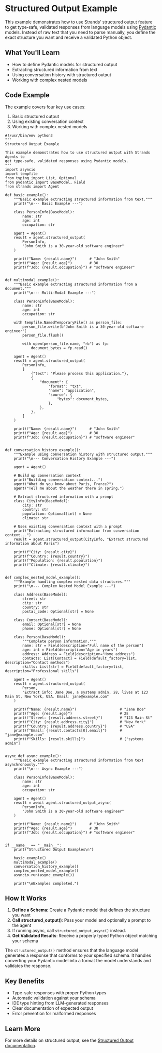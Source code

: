 # Structured Output Example

This example demonstrates how to use Strands' structured output feature to get type-safe, validated responses from language models using [Pydantic](https://docs.pydantic.dev/latest/concepts/models/) models. Instead of raw text that you need to parse manually, you define the exact structure you want and receive a validated Python object.

## What You'll Learn

- How to define Pydantic models for structured output
- Extracting structured information from text
- Using conversation history with structured output
- Working with complex nested models

## Code Example

The example covers four key use cases:

1. Basic structured output
1. Using existing conversation context
1. Working with complex nested models

```
#!/usr/bin/env python3
"""
Structured Output Example

This example demonstrates how to use structured output with Strands Agents to
get type-safe, validated responses using Pydantic models.
"""
import asyncio
import tempfile
from typing import List, Optional
from pydantic import BaseModel, Field
from strands import Agent

def basic_example():
    """Basic example extracting structured information from text."""
    print("\n--- Basic Example ---")

    class PersonInfo(BaseModel):
        name: str
        age: int
        occupation: str

    agent = Agent()
    result = agent.structured_output(
        PersonInfo,
        "John Smith is a 30-year-old software engineer"
    )

    print(f"Name: {result.name}")      # "John Smith"
    print(f"Age: {result.age}")        # 30
    print(f"Job: {result.occupation}") # "software engineer"


def multimodal_example():
    """Basic example extracting structured information from a document."""
    print("\n--- Multi-Modal Example ---")

    class PersonInfo(BaseModel):
        name: str
        age: int
        occupation: str

    with tempfile.NamedTemporaryFile() as person_file:
        person_file.write(b"John Smith is a 30-year old software engineer")
        person_file.flush()

        with open(person_file.name, "rb") as fp:
            document_bytes = fp.read()

    agent = Agent()
    result = agent.structured_output(
        PersonInfo,
        [
            {"text": "Please process this application."},
            {
                "document": {
                    "format": "txt",
                    "name": "application",
                    "source": {
                        "bytes": document_bytes,
                    },
                },
            },
        ]
    )

    print(f"Name: {result.name}")      # "John Smith"
    print(f"Age: {result.age}")        # 30
    print(f"Job: {result.occupation}") # "software engineer"


def conversation_history_example():
    """Example using conversation history with structured output."""
    print("\n--- Conversation History Example ---")

    agent = Agent()

    # Build up conversation context
    print("Building conversation context...")
    agent("What do you know about Paris, France?")
    agent("Tell me about the weather there in spring.")

    # Extract structured information with a prompt
    class CityInfo(BaseModel):
        city: str
        country: str
        population: Optional[int] = None
        climate: str

    # Uses existing conversation context with a prompt
    print("Extracting structured information from conversation context...")
    result = agent.structured_output(CityInfo, "Extract structured information about Paris")

    print(f"City: {result.city}")
    print(f"Country: {result.country}")
    print(f"Population: {result.population}")
    print(f"Climate: {result.climate}")


def complex_nested_model_example():
    """Example handling complex nested data structures."""
    print("\n--- Complex Nested Model Example ---")

    class Address(BaseModel):
        street: str
        city: str
        country: str
        postal_code: Optional[str] = None

    class Contact(BaseModel):
        email: Optional[str] = None
        phone: Optional[str] = None

    class Person(BaseModel):
        """Complete person information."""
        name: str = Field(description="Full name of the person")
        age: int = Field(description="Age in years")
        address: Address = Field(description="Home address")
        contacts: List[Contact] = Field(default_factory=list, description="Contact methods")
        skills: List[str] = Field(default_factory=list, description="Professional skills")

    agent = Agent()
    result = agent.structured_output(
        Person,
        "Extract info: Jane Doe, a systems admin, 28, lives at 123 Main St, New York, USA. Email: jane@example.com"
    )

    print(f"Name: {result.name}")                    # "Jane Doe"
    print(f"Age: {result.age}")                      # 28
    print(f"Street: {result.address.street}")        # "123 Main St" 
    print(f"City: {result.address.city}")            # "New York"
    print(f"Country: {result.address.country}")      # "USA"
    print(f"Email: {result.contacts[0].email}")      # "jane@example.com"
    print(f"Skills: {result.skills}")                # ["systems admin"]


async def async_example():
    """Basic example extracting structured information from text asynchronously."""
    print("\n--- Async Example ---")

    class PersonInfo(BaseModel):
        name: str
        age: int
        occupation: str

    agent = Agent()
    result = await agent.structured_output_async(
        PersonInfo,
        "John Smith is a 30-year-old software engineer"
    )

    print(f"Name: {result.name}")      # "John Smith"
    print(f"Age: {result.age}")        # 30
    print(f"Job: {result.occupation}") # "software engineer"


if __name__ == "__main__":
    print("Structured Output Examples\n")

    basic_example()
    multimodal_example()
    conversation_history_example()
    complex_nested_model_example()
    asyncio.run(async_example())

    print("\nExamples completed.")

```

## How It Works

1. **Define a Schema**: Create a Pydantic model that defines the structure you want
1. **Call structured_output()**: Pass your model and optionally a prompt to the agent
1. If running async, call `structured_output_async()` instead.
1. **Get Validated Results**: Receive a properly typed Python object matching your schema

The `structured_output()` method ensures that the language model generates a response that conforms to your specified schema. It handles converting your Pydantic model into a format the model understands and validates the response.

## Key Benefits

- Type-safe responses with proper Python types
- Automatic validation against your schema
- IDE type hinting from LLM-generated responses
- Clear documentation of expected output
- Error prevention for malformed responses

## Learn More

For more details on structured output, see the [Structured Output documentation](../../../user-guide/concepts/agents/structured-output/).

